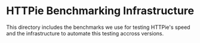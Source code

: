 # HTTPie Benchmarking Infrastructure

This directory includes the benchmarks we
use for testing HTTPie's speed and the infrastructure
to automate this testing accross versions.


